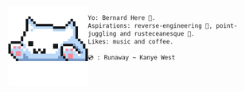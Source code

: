 <img align='left' src='typu.gif' width='160' />

```
Yo: Bernard Here 🎃. 
Aspirations: reverse-engineering 👾, point-juggling and rusteceanesque 🦀.
Likes: music and coffee.

💿 : Runaway ~ Kanye West
```
